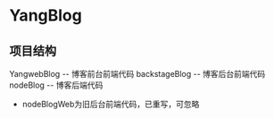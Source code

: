 # YangBlog
## 项目结构
YangwebBlog -- 博客前台前端代码
backstageBlog -- 博客后台前端代码
nodeBlog -- 博客后端代码
* nodeBlogWeb为旧后台前端代码，已重写，可忽略
